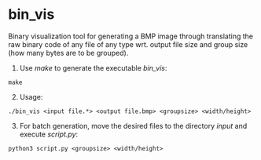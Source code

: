 # bin_vis
Binary visualization tool for generating a BMP image through translating the raw binary code of any file of any type wrt. output file size and group size (how many bytes are to be grouped).

1. Use *make* to generate the executable *bin_vis*:
```
make
```
2. Usage:
```
./bin_vis <input file.*> <output file.bmp> <groupsize> <width/height>
```
3. For batch generation, move the desired files to the directory *input* and execute *script.py*:
```
python3 script.py <groupsize> <width/height>
```
